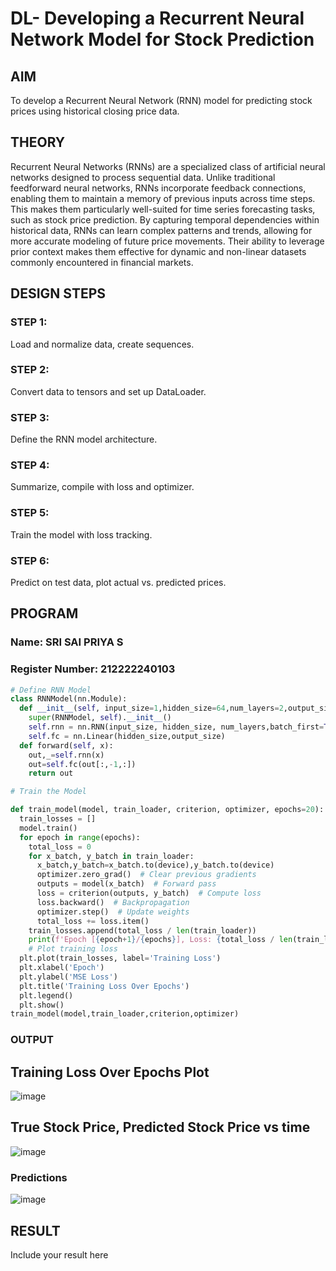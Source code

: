 # DL- Developing a Recurrent Neural Network Model for Stock Prediction

## AIM

To develop a Recurrent Neural Network (RNN) model for predicting stock prices using historical closing price data.

## THEORY

Recurrent Neural Networks (RNNs) are a specialized class of artificial neural networks designed to process sequential data. Unlike traditional feedforward neural networks, RNNs incorporate feedback connections, enabling them to maintain a memory of previous inputs across time steps. This makes them particularly well-suited for time series forecasting tasks, such as stock price prediction. By capturing temporal dependencies within historical data, RNNs can learn complex patterns and trends, allowing for more accurate modeling of future price movements. Their ability to leverage prior context makes them effective for dynamic and non-linear datasets commonly encountered in financial markets.

## DESIGN STEPS

### STEP 1: 

Load and normalize data, create sequences.

### STEP 2: 

Convert data to tensors and set up DataLoader.

### STEP 3: 

Define the RNN model architecture.

### STEP 4: 

Summarize, compile with loss and optimizer.

### STEP 5: 

Train the model with loss tracking.

### STEP 6: 

Predict on test data, plot actual vs. predicted prices.

## PROGRAM

### Name: SRI SAI PRIYA S

### Register Number: 212222240103

```python
# Define RNN Model
class RNNModel(nn.Module):
  def __init__(self, input_size=1,hidden_size=64,num_layers=2,output_size=1):
    super(RNNModel, self).__init__()
    self.rnn = nn.RNN(input_size, hidden_size, num_layers,batch_first=True)
    self.fc = nn.Linear(hidden_size,output_size)
  def forward(self, x):
    out,_=self.rnn(x)
    out=self.fc(out[:,-1,:])
    return out

# Train the Model

def train_model(model, train_loader, criterion, optimizer, epochs=20):
  train_losses = []
  model.train()
  for epoch in range(epochs):
    total_loss = 0
    for x_batch, y_batch in train_loader:
      x_batch,y_batch=x_batch.to(device),y_batch.to(device)
      optimizer.zero_grad()  # Clear previous gradients
      outputs = model(x_batch)  # Forward pass
      loss = criterion(outputs, y_batch)  # Compute loss
      loss.backward()  # Backpropagation
      optimizer.step()  # Update weights
      total_loss += loss.item()
    train_losses.append(total_loss / len(train_loader))
    print(f'Epoch [{epoch+1}/{epochs}], Loss: {total_loss / len(train_loader):.4f}')
    # Plot training loss
  plt.plot(train_losses, label='Training Loss')
  plt.xlabel('Epoch')
  plt.ylabel('MSE Loss')
  plt.title('Training Loss Over Epochs')
  plt.legend()
  plt.show()
train_model(model,train_loader,criterion,optimizer)
```

### OUTPUT

## Training Loss Over Epochs Plot

![image](https://github.com/user-attachments/assets/8dd4c378-a64f-43d8-a70e-415e66f87c23)

## True Stock Price, Predicted Stock Price vs time

![image](https://github.com/user-attachments/assets/1a1ec8b1-5036-4ca5-abf2-d141a563a2b3)

### Predictions
![image](https://github.com/user-attachments/assets/c6a5b03f-ede4-4ed8-b0e9-511e41bdb4b2)

## RESULT
Include your result here
